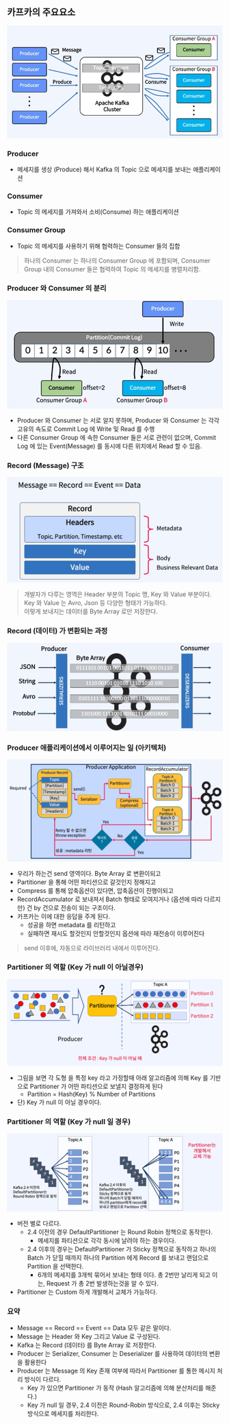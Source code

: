 ## 카프카의 주요요소
![img.png](image_producer/img.png)

### Producer
- 메세지를 생상 (Produce) 해서 Kafka 의 Topic 으로 메세지를 보내는 애플리케이션

### Consumer
- Topic 의 메세지를 가져와서 소비(Consume) 하는 애플리케이션

### Consumer Group
- Topic 의 메세지를 사용하기 위해 협력하는 Consumer 들의 집합

> 하나의 Consumer 는 하나의 Consumer Group 에 포함되며, Consumer Group 내의 Consumer 들은 협력하여 Topic 의 메세지를 병렬처리함.

### Producer 와 Consumer 의 분리
![img_1.png](image_producer/img_1.png)
- Producer 와 Consumer 는 서로 알지 못하며, Producer 와 Consumer 는 각각 고유의 속도로 Commit Log 에 Write 및 Read 를 수행
- 다른 Consumer Group 에 속한 Consumer 들은 서로 관련이 없으며, Commit Log 에 있는 Event(Message) 를 동시에 다른 위치에서 Read 할 수 있음.

### Record (Message) 구조
![img_2.png](image_producer/img_2.png)
> 개발자가 다루는 영역은 Header 부분의 Topic 명, Key 와 Value 부분이다. <br/>
> Key 와 Value 는 Avro, Json 등 다양한 형태가 가능하다. <br/>
> 이렇게 보내지는 데이터를 Byte Array 로만 저장한다. <br/>

### Record (데이터) 가 변환되는 과정
![img_3.png](image_producer/img_3.png)

### Producer 애플리케이션에서 이루어지는 일 (아키텍처)
![img_4.png](image_producer/img_4.png)
- 우리가 하는건 send 영역이다. Byte Array 로 변환이되고
- Partitioner 을 통해 어떤 파티션으로 갈것인지 정해지고
- Compress 를 통해 압축옵션이 있다면, 압축옵션이 진행이되고
- RecordAccumulator 로 보내져서 Batch 형태로 모여지거나 (옵션에 따라 다르지만) 건 by 건으로 전송이 되는 구조이다.
- 카프카는 이에 대한 응답을 주게 된다.
  - 성공을 하면 metadata 를 리턴하고
  - 실패하면 재시도 할것인지 안할것인지 옵션에 따라 재전송이 이루어진다

> send 이후에, 자동으로 라이브러리 내에서 이루어진다.

### Partitioner 의 역할 (Key 가 null 이 아닐경우)
![img_5.png](image_producer/img_5.png)
- 그림을 보면 각 도형 을 특정 key 라고 가정할때 아래 알고리즘에 의해 Key 를 기반으로 Partitioner 가 어떤 파티션으로 보낼지 결정하게 된다
  - Partition = Hash(Key) % Number of Partitions
- 단) Key 가 null 이 아닐 경우이다.

### Partitioner 의 역할 (Key 가 null 일 경우)
![img_6.png](image_producer/img_6.png)
- 버전 별로 다르다.
  - 2.4 이전의 경우 DefaultPartitioner 는 Round Robin 정책으로 동작한다.
    - 메세지를 파티션으로 각각 동시에 날려야 하는 경우이다.  
  - 2.4 이후의 경우는 DefaultPartitioner 가 Sticky 정책으로 동작하고 하나의 Batch 가 닫힐 때까지 하나의 Partition 에게 Record 를 보내고 랜덤으로 Partition 을 선택한다.
    - 6개의 메세지를 3개씩 묶어서 보내는 형태 이다. 총 2번만 날리게 되고 이는, Request 가 총 2번 발생하는것을 알 수 있다.
- Partitioner 는 Custom 하게 개발해서 교체가 가능하다.

### 요약
- Message == Record == Event == Data 모두 같은 말이다.
- Message 는 Header 와 Key 그리고 Value 로 구성된다.
- Kafka 는 Record (데이터) 를 Byte Array 로 저장한다.
- Producer 는 Serializer, Consumer 는 Deserializer 를 사용하여 데이터의 변환을 활용한다
- Producer 는 Message 의 Key 존재 여부에 따라서 Partitioner 를 통한 메시지 처리 방식이 다르다.
  - Key 가 있으면 Partitioner 가 동작 (Hash 알고리즘에 의해 분산처리를 해준다.)
  - Key 가 null 일 경우, 2.4 이전은 Round-Robin 방식으로, 2.4 이후는 Sticky 방식으로 메세지를 처리한다.



